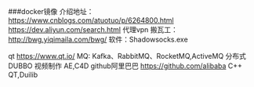 ###docker镜像
介绍地址：https://www.cnblogs.com/atuotuo/p/6264800.html  
https://dev.aliyun.com/search.html
代理vpn
搬瓦工：http://bwg.yiqimaila.com/bwg/
软件：Shadowsocks.exe

qt
https://www.qt.io/
MQ:
Kafka、RabbitMQ、RocketMQ,ActiveMQ
分布式
DUBBO
视频制作
AE,C4D
github阿里巴巴
https://github.com/alibaba
C++
QT,Duilib